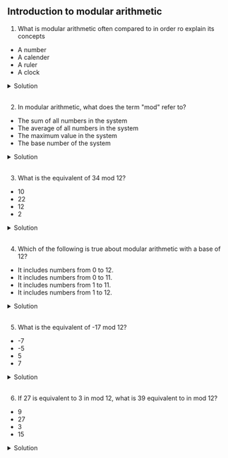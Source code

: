 ## Introduction to modular arithmetic

1. What is modular arithmetic often compared to in order ro explain its concepts

- A number
- A calender
- A ruler
- A clock

<details>
  <summary>Solution</summary>

- A clock.
  A modular arithmetic is often compared to a clock to explain its concepts because the numbers "wrap around" after reaching a certain value, just as hours on a clock reset to 1 after reaching 12.

</details>

<br>

2. In modular arithmetic, what does the term "mod" refer to?

- The sum of all numbers in the system
- The average of all numbers in the system
- The maximum value in the system
- The base number of the system

<details>
  <summary>Solution</summary>

- The base number if the system.
  In modular arithmetic , the term "mod" refers to the base number of the system, which is the number at which values wrap around.
  For example, in mod 5, numbers cycle back to 0 after reaching 4.

</details>

<br>

3. What is the equivalent of 34 mod 12?

- 10
- 22
- 12
- 2

<details>
  <summary>Solution</summary>

- The correct answer is 10.
  To calculate 34 mod 12, divide 34 by 12:
  34 / 12 = 2 (quotient) with remainder of 10.
  So, 34 mod 12 = 10

</details>

<br>

4. Which of the following is true about modular arithmetic with a base of 12?

- It includes numbers from 0 to 12.
- It includes numbers from 0 to 11.
- It includes numbers from 1 to 11.
- It includes numbers from 1 to 12.

<details>
  <summary>Solution</summary>

- It includes numbers from 0 to 11.

In modular arithmetic with a base of 12, the numbers range from 0 to 11, as the modulus defines the numbers of unique remainders (starting from 0).
The number 12 would wrap around to 0.

</details>

<br>

5. What is the equivalent of -17 mod 12?

- -7
- -5
- 5
- 7

<details>
  <summary>Solution</summary>

- 7

To calculate -17 mod 12:

1. Divide -17 by 12: -17 / 12 = -1 (quotient) with a remainder of -5.
2. In modular arithmetic, the remainder must be positive, so add 12 to -5:
   -5 + 12 = 7

Thus, -17 mod 12 = 7

</details>

<br>

6. If 27 is equivalent to 3 in mod 12, what is 39 equivalent to in mod 12?

- 9
- 27
- 3
- 15

<details>
  <summary>Solution</summary>

- 3

To calculate 39 mod 12:

1. Divide 39 by 12 = 3 (quotient) with a remainder of 3.
2. So, 39 mod 12 = 3

Thus, 39 is equivalent to 3 in mod 12

</details>

<br>
